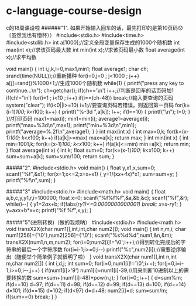# c-language-course-design
c的18周课设啦
   ######"1". 如果开始输入回车的话，最先打印的是第10页码😯（虽然我也有懵杯））
#include<stdio.h>
#include<time.h>
#include<stdlib.h>
int a[1000];//定义全局变量保存生成的1000个随机数
int max(int x);//求该页码最大数
int min(int x);//求该页码最小数
float average(int x);//求平均数

void main()
{
    int i,j,k,l=0,max1,min1;
    float average1;
    char ch;
    srand(time(NULL));//重新播种
    for(i=0,j=0 ; j<1000 ; j++)
        a[j]=rand()%1000+1;//生成1000个随机数
    while(1)
    {
        printf("press any key to continue...\n");
        ch=getchar();
        if(ch=='\n')
            i++;//判断是回车的话页码加1
        if(ch!='\n')
            for(i=1 ; i<10 ; i++)
                if(i==(ch-48))
                    break;//输入要查询的页码
        system("clear");
        if(i<0||i>=10)
            i=1;//要查询页码若错误，则返回第一页码
        for(k=(i-1)*100; k<i*100; k++)
        {
            printf("%-3d ",a[k]);
            l++;
            if(l==10)
            {
                printf("\n");
                l=0;
            }
        }//打印页码
        max1=max(i);
        min1=min(i);
        average1=average(i);
        printf("max=%3d\n",max1);
        printf("min=%3d\n",min1);
        printf("average=%.2f\n",average1);
    }
}
int max(int x)
{
    int max=0,k;
    for(k=(x-1)*100; k<x*100; k++)
        if(a[k]>=max)
            max=a[k];
    return max;
}
int min(int x)
{
    int min=1001,k;
    for(k=(x-1)*100; k<x*100; k++)
        if(a[k]<=min)
            min=a[k];
    return min;
}
float average(int x)
{
    int k;
    float sum=0;
    for(k=(x-1)*100; k<x*100; k++)
        sum=sum+a[k];
    sum=sum/100;
    return sum;
}


  #####"2".
  #include<stdio.h>
void main()
{
    float y,x1,x,sum=0;
    scanf("%f",&x1);
    for(x=1;x<=2;x=x+x1)
    {
        y=1/(x*x+4*x)*x1;
        sum=sum+y;
    }
    printf("%f\n",sum);
}

  #####"3"
#include<stdio.h>
#include<math.h>
void main()
{
    float a,b,c,y,y1,r,i=100000;
    float x=0;
    scanf("%f%f%f",&a,&b,&c);
    scanf("%f",&r);
    while(i--)
    {
        y1=2*a*x+b;
        if(fabs(r*y1)<=0.0000000000001)
        break;
        x=x-r*y1;
    }
    y=a*x*x+b*x+c;
    printf("%f %f",x,y);
}

  #####"5"(进制转换)（做的我烦呐）
#include<stdio.h>
#include<math.h>
void transX2X(char num1[],int,int,char num2[]);
void main()
{
    int n,m,i;
    char num1[256]={'\0'},num2[256]={'\0'};
    scanf("%s%d%d",num1,&n,&m);
    transX2X(num1,n,m,num2);
    for(i=0;num2[i]!='\0';i++);//得到转化完成后的字符串的最后一个字符序数
    for(i=i-1;i>=0;i--)
    printf("%c",num2[i]);//需要逆序输出（随便举个简单例子就很明了啦）
}
void transX2X(char num1[],int n,int m,char num2[])
{
    int i,d,j;
    int sum=0;
    for(i=0;num1[i]!='\0';i++);
    for(j=0,i=i-1;i>=0;i--,j++)
    {
        if(num1[i]>'9')
        num1[i]=num1[i]-39;//用来判断10进制以上的需要转换的数
        sum=sum+(num1[i]-48)*pow(n,j);
    }
    for(i=0;;i++)
    {
        d=sum%m;
        if(d==10)
        d=97;
        if(d==11)
        d=98;
        if(d==12)
        d=99;
        if(d==13)
        d=100;
        if(d==14)
        d=101;
        if(d==15)
        d=102;
        if(d<97)
        d=d+48;
        num2[i]=d;
        sum=sum/m;
        if(sum==0)
        break;
    }
}
